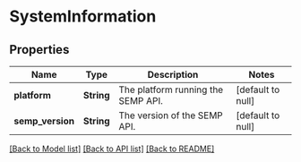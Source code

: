 # SystemInformation

## Properties
Name | Type | Description | Notes
------------ | ------------- | ------------- | -------------
**platform** | **String** | The platform running the SEMP API. | [default to null]
**semp_version** | **String** | The version of the SEMP API. | [default to null]

[[Back to Model list]](../README.md#documentation-for-models) [[Back to API list]](../README.md#documentation-for-api-endpoints) [[Back to README]](../README.md)


